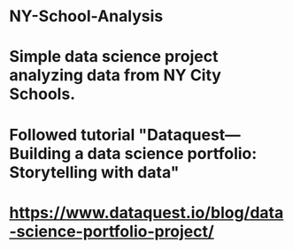 # NY-School-Analysis
# Simple data science project analyzing data from NY City Schools.
# Followed tutorial "Dataquest—Building a data science portfolio: Storytelling with data"
# https://www.dataquest.io/blog/data-science-portfolio-project/ 
